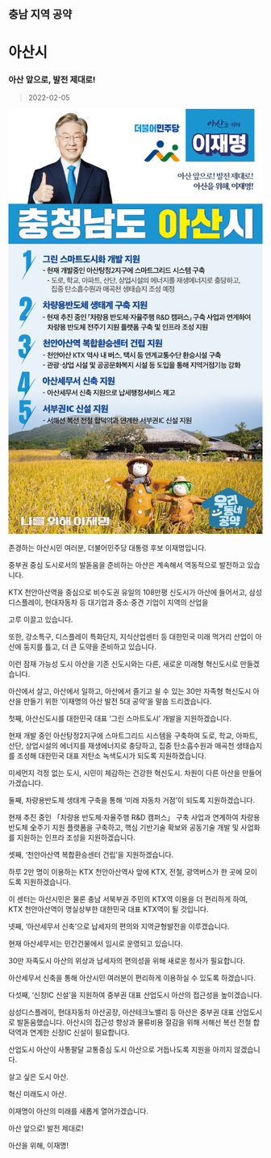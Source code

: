 ## 충남 지역 공약

# 아산시

### 아산 앞으로, 발전 제대로!
> 2022-02-05

![아산시 지역공약](./005_012_010.png)

존경하는 아산시민 여러분, 더불어민주당 대통령 후보 이재명입니다.

 

중부권 중심 도시로서의 발돋움을 준비하는 아산은 계속해서 역동적으로 발전하고 있습니다. 

KTX 천안아산역을 중심으로 비수도권 유일의 108만평 신도시가 아산에 들어서고, 삼성디스플레이, 현대자동차 등 대기업과 중소·중견 기업이 지역의 산업을

고루 이끌고 있습니다.

또한, 강소특구, 디스플레이 특화단지, 지식산업센터 등 대한민국 미래 먹거리 산업이 아산에 둥지를 틀고, 더 큰 도약을 준비하고 있습니다.

 

이런 잠재 가능성 도시 아산을 기존 신도시와는 다른, 새로운 미래형 혁신도시로 만들겠습니다.

아산에서 살고, 아산에서 일하고, 아산에서 즐기고 쉴 수 있는 30만 자족형 혁신도시 아산을 만들기 위한 ‘이재명의 아산 발전 5대 공약’을 말씀 드리겠습니다.

 

 

첫째, 아산신도시를 대한민국 대표 ‘그린 스마트도시’ 개발을 지원하겠습니다.

 

현재 개발 중인 아산탕정2지구에 스마트그리드 시스템을 구축하여 도로, 학교, 아파트, 산단, 상업시설의 에너지를 재생에너지로 충당하고, 집중 탄소흡수원과 매곡천 생태습지를 조성해 대한민국 대표 저탄소 녹색도시가 되도록 지원하겠습니다. 

미세먼지 걱정 없는 도시, 시민이 체감하는 건강한 혁신도시. 차원이 다른 아산을 만들어가겠습니다. 

 

둘째, 차량용반도체 생태계 구축을 통해 ‘미래 자동차 거점’이 되도록 지원하겠습니다.

 

현재 추진 중인 「차량용 반도체·자율주행 R&D 캠퍼스」 구축 사업과 연계하여 차량용 반도체 全주기 지원 플랫폼을 구축하고, 핵심 기반기술 확보와 공동기술 개발 및 사업화를 지원하는 인프라 조성을 지원하겠습니다.

 

셋째, ‘천안아산역 복합환승센터 건립’을 지원하겠습니다.

 

하루 2만 명이 이용하는 KTX 천안아산역사 앞에 KTX, 전철, 광역버스가 한 곳에 모이도록 지원하겠습니다.

이 센터는 아산시민은 물론 충남 서북부권 주민의 KTX역 이용을 더 편리하게 하여, KTX 천안아산역이 명실상부한 대한민국 대표 KTX역이 될 것입니다.

 

넷째, ‘아산세무서 신축’으로 납세자의 편의와 지역균형발전을 이루겠습니다.

 

현재 아산세무서는 민간건물에서 임시로 운영되고 있습니다. 

30만 자족도시 아산의 위상과 납세자의 편의성을 위해 새로운 청사가 필요합니다.

아산세무서 신축을 통해 아산시민 여러분이 편리하게 이용하실 수 있도록 하겠습니다. 

 

다섯째, ‘신창IC 신설’을 지원하여 중부권 대표 산업도시 아산의 접근성을 높이겠습니다.

 

삼성디스플레이, 현대자동차 아산공장, 아산테크노밸리 등 아산은 중부권 대표 산업도시로 발돋움했습니다. 아산시의 접근성 향상과 물류비용 절감을 위해 서해선 복선 전철 합덕역과 연계한 신창IC 신설이 필요합니다.

산업도시 아산이 사통팔달 교통중심 도시 아산으로 거듭나도록 지원을 아끼지 않겠습니다.

 

 

살고 싶은 도시 아산.

혁신 미래도시 아산. 

이재명이 아산의 미래를 새롭게 열어가겠습니다. 

 

아산 앞으로! 발전 제대로!

아산을 위해, 이재명!  

						